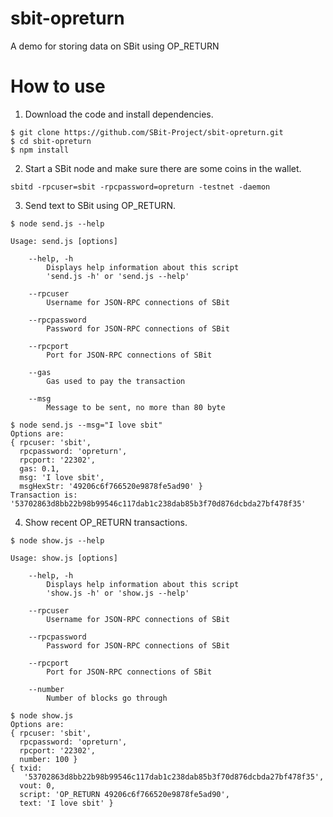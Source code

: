 # sbit-opreturn
A demo for storing data on SBit using OP_RETURN

# How to use
1. Download the code and install dependencies.
```
$ git clone https://github.com/SBit-Project/sbit-opreturn.git
$ cd sbit-opreturn
$ npm install
```

2. Start a SBit node and make sure there are some coins in the wallet.
```
sbitd -rpcuser=sbit -rpcpassword=opreturn -testnet -daemon
```

3. Send text to SBit using OP_RETURN.
```
$ node send.js --help

Usage: send.js [options]

	--help, -h
		Displays help information about this script
		'send.js -h' or 'send.js --help'

	--rpcuser
		Username for JSON-RPC connections of SBit

	--rpcpassword
		Password for JSON-RPC connections of SBit

	--rpcport
		Port for JSON-RPC connections of SBit

	--gas
		Gas used to pay the transaction

	--msg
		Message to be sent, no more than 80 byte

$ node send.js --msg="I love sbit"
Options are:
{ rpcuser: 'sbit',
  rpcpassword: 'opreturn',
  rpcport: '22302',
  gas: 0.1,
  msg: 'I love sbit',
  msgHexStr: '49206c6f766520e9878fe5ad90' }
Transaction is:
'53702863d8bb22b98b99546c117dab1c238dab85b3f70d876dcbda27bf478f35'
```

4. Show recent OP_RETURN transactions.
```
$ node show.js --help

Usage: show.js [options]

	--help, -h
		Displays help information about this script
		'show.js -h' or 'show.js --help'

	--rpcuser
		Username for JSON-RPC connections of SBit

	--rpcpassword
		Password for JSON-RPC connections of SBit

	--rpcport
		Port for JSON-RPC connections of SBit

	--number
		Number of blocks go through

$ node show.js
Options are:
{ rpcuser: 'sbit',
  rpcpassword: 'opreturn',
  rpcport: '22302',
  number: 100 }
{ txid:
   '53702863d8bb22b98b99546c117dab1c238dab85b3f70d876dcbda27bf478f35',
  vout: 0,
  script: 'OP_RETURN 49206c6f766520e9878fe5ad90',
  text: 'I love sbit' }
```
